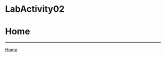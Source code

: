 # LabActivity02
<!DOCTYPE html>
<html>
<head>
</head>
<body>
  <h1> Home </h1>
  <hr>
  <a href = "home.html"> Home </a>
</body>
</html>

